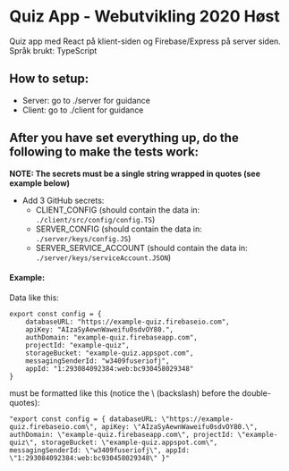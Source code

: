 # Quiz App - Webutvikling 2020 Høst

Quiz app med React på klient-siden og Firebase/Express på server siden.
Språk brukt: TypeScript

## How to setup:
- Server: go to ./server for guidance
- Client: go to ./client for guidance

## After you have set everything up, do the following to make the tests work:

__NOTE: The secrets must be a single string wrapped in quotes (see example below)__

- Add 3 GitHub secrets:
    - CLIENT_CONFIG (should contain the data in: `./client/src/config/config.TS`)
    - SERVER_CONFIG (should contain the data in: `./server/keys/config.JS`)
    - SERVER_SERVICE_ACCOUNT  (should contain the data in: `./server/keys/serviceAccount.JSON`)


#### Example:
Data like this: 

```
export const config = {
    databaseURL: "https://example-quiz.firebaseio.com",
    apiKey: "AIzaSyAewnWaweifu0sdvOY80.",
    authDomain: "example-quiz.firebaseapp.com",
    projectId: "example-quiz",
    storageBucket: "example-quiz.appspot.com",
    messagingSenderId: "w3409fuseriofj",
    appId: "1:293084092384:web:bc930458029348"
}
```

must be formatted like this (notice the \ (backslash) before the double-quotes):

```
"export const config = { databaseURL: \"https://example-quiz.firebaseio.com\", apiKey: \"AIzaSyAewnWaweifu0sdvOY80.\", authDomain: \"example-quiz.firebaseapp.com\", projectId: \"example-quiz\", storageBucket: \"example-quiz.appspot.com\", messagingSenderId: \"w3409fuseriofj\", appId: \"1:293084092384:web:bc930458029348\" }"
```
